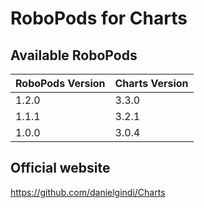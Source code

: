 # RoboPods for Charts

## Available RoboPods

| RoboPods Version  | Charts Version |
|-------------------|----------------|
| 1.2.0             | 3.3.0          |
| 1.1.1             | 3.2.1          |
| 1.0.0             | 3.0.4          |

## Official website

https://github.com/danielgindi/Charts